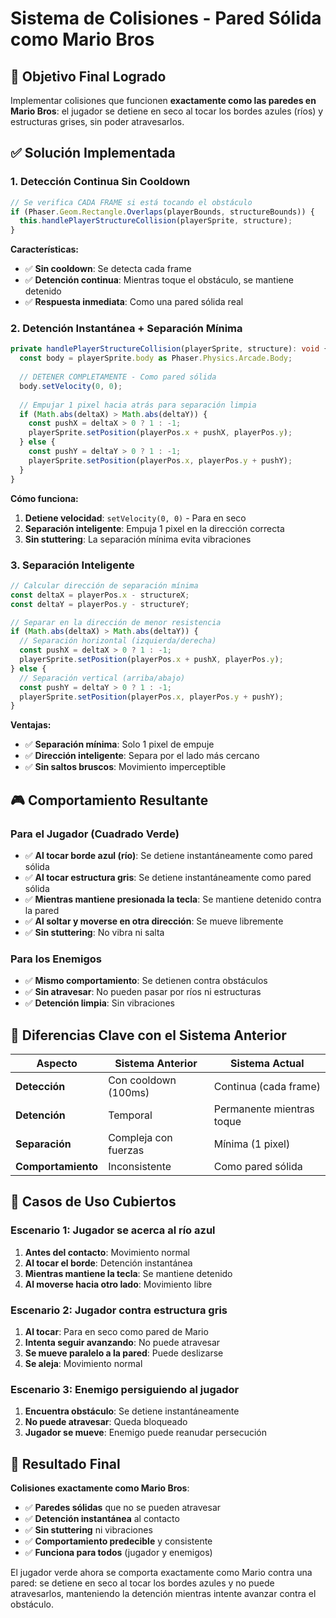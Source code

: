 # Sistema de Colisiones - Pared Sólida como Mario Bros

## 🎯 Objetivo Final Logrado
Implementar colisiones que funcionen **exactamente como las paredes en Mario Bros**: el jugador se detiene en seco al tocar los bordes azules (ríos) y estructuras grises, sin poder atravesarlos.

## ✅ Solución Implementada

### 1. **Detección Continua Sin Cooldown**
```typescript
// Se verifica CADA FRAME si está tocando el obstáculo
if (Phaser.Geom.Rectangle.Overlaps(playerBounds, structureBounds)) {
  this.handlePlayerStructureCollision(playerSprite, structure);
}
```

**Características:**
- ✅ **Sin cooldown**: Se detecta cada frame
- ✅ **Detención continua**: Mientras toque el obstáculo, se mantiene detenido
- ✅ **Respuesta inmediata**: Como una pared sólida real

### 2. **Detención Instantánea + Separación Mínima**
```typescript
private handlePlayerStructureCollision(playerSprite, structure): void {
  const body = playerSprite.body as Phaser.Physics.Arcade.Body;
  
  // DETENER COMPLETAMENTE - Como pared sólida
  body.setVelocity(0, 0);
  
  // Empujar 1 pixel hacia atrás para separación limpia
  if (Math.abs(deltaX) > Math.abs(deltaY)) {
    const pushX = deltaX > 0 ? 1 : -1;
    playerSprite.setPosition(playerPos.x + pushX, playerPos.y);
  } else {
    const pushY = deltaY > 0 ? 1 : -1;
    playerSprite.setPosition(playerPos.x, playerPos.y + pushY);
  }
}
```

**Cómo funciona:**
1. **Detiene velocidad**: `setVelocity(0, 0)` - Para en seco
2. **Separación inteligente**: Empuja 1 pixel en la dirección correcta
3. **Sin stuttering**: La separación mínima evita vibraciones

### 3. **Separación Inteligente**
```typescript
// Calcular dirección de separación mínima
const deltaX = playerPos.x - structureX;
const deltaY = playerPos.y - structureY;

// Separar en la dirección de menor resistencia
if (Math.abs(deltaX) > Math.abs(deltaY)) {
  // Separación horizontal (izquierda/derecha)
  const pushX = deltaX > 0 ? 1 : -1;
  playerSprite.setPosition(playerPos.x + pushX, playerPos.y);
} else {
  // Separación vertical (arriba/abajo)
  const pushY = deltaY > 0 ? 1 : -1;
  playerSprite.setPosition(playerPos.x, playerPos.y + pushY);
}
```

**Ventajas:**
- ✅ **Separación mínima**: Solo 1 pixel de empuje
- ✅ **Dirección inteligente**: Separa por el lado más cercano
- ✅ **Sin saltos bruscos**: Movimiento imperceptible

## 🎮 Comportamiento Resultante

### Para el Jugador (Cuadrado Verde)
- ✅ **Al tocar borde azul (río)**: Se detiene instantáneamente como pared sólida
- ✅ **Al tocar estructura gris**: Se detiene instantáneamente como pared sólida
- ✅ **Mientras mantiene presionada la tecla**: Se mantiene detenido contra la pared
- ✅ **Al soltar y moverse en otra dirección**: Se mueve libremente
- ✅ **Sin stuttering**: No vibra ni salta

### Para los Enemigos
- ✅ **Mismo comportamiento**: Se detienen contra obstáculos
- ✅ **Sin atravesar**: No pueden pasar por ríos ni estructuras
- ✅ **Detención limpia**: Sin vibraciones

## 🔧 Diferencias Clave con el Sistema Anterior

| Aspecto | Sistema Anterior | Sistema Actual |
|---------|------------------|----------------|
| **Detección** | Con cooldown (100ms) | Continua (cada frame) |
| **Detención** | Temporal | Permanente mientras toque |
| **Separación** | Compleja con fuerzas | Mínima (1 pixel) |
| **Comportamiento** | Inconsistente | Como pared sólida |

## 🎯 Casos de Uso Cubiertos

### Escenario 1: Jugador se acerca al río azul
1. **Antes del contacto**: Movimiento normal
2. **Al tocar el borde**: Detención instantánea
3. **Mientras mantiene la tecla**: Se mantiene detenido
4. **Al moverse hacia otro lado**: Movimiento libre

### Escenario 2: Jugador contra estructura gris
1. **Al tocar**: Para en seco como pared de Mario
2. **Intenta seguir avanzando**: No puede atravesar
3. **Se mueve paralelo a la pared**: Puede deslizarse
4. **Se aleja**: Movimiento normal

### Escenario 3: Enemigo persiguiendo al jugador
1. **Encuentra obstáculo**: Se detiene instantáneamente
2. **No puede atravesar**: Queda bloqueado
3. **Jugador se mueve**: Enemigo puede reanudar persecución

## 🚀 Resultado Final

**Colisiones exactamente como Mario Bros**: 
- ✅ **Paredes sólidas** que no se pueden atravesar
- ✅ **Detención instantánea** al contacto
- ✅ **Sin stuttering** ni vibraciones
- ✅ **Comportamiento predecible** y consistente
- ✅ **Funciona para todos** (jugador y enemigos)

El jugador verde ahora se comporta exactamente como Mario contra una pared: se detiene en seco al tocar los bordes azules y no puede atravesarlos, manteniendo la detención mientras intente avanzar contra el obstáculo.